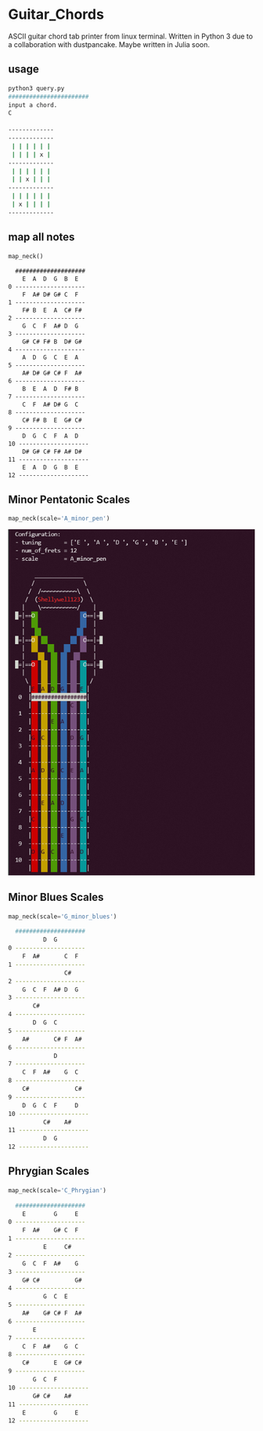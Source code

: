 # Guitar_Chords
ASCII guitar chord tab printer from linux terminal. Written in Python 3 due to a collaboration with dustpancake. Maybe written in Julia soon.

## usage

```bash
python3 query.py
#######################
input a chord.
C

-------------
-------------
 | | | | | |
 | | | | x |
-------------
 | | | | | |
 | | x | | | 
-------------
 | | | | | | 
 | x | | | | 
-------------

```


## map all notes
```py
map_neck()
```

```
  ####################
    E  A  D  G  B  E
0 --------------------
    F  A# D# G# C  F
1 --------------------
    F# B  E  A  C# F#
2 --------------------
    G  C  F  A# D  G
3 --------------------
    G# C# F# B  D# G#
4 --------------------
    A  D  G  C  E  A
5 --------------------
    A# D# G# C# F  A#
6 --------------------
    B  E  A  D  F# B
7 --------------------
    C  F  A# D# G  C
8 --------------------
    C# F# B  E  G# C#
9 --------------------
    D  G  C  F  A  D
10 --------------------
    D# G# C# F# A# D#
11 --------------------
    E  A  D  G  B  E
12 --------------------
```
## Minor Pentatonic Scales
```py
map_neck(scale='A_minor_pen')
```
![](https://github.com/Shellywell123/Guitar_Chords/blob/main/screenshot.png)
## Minor Blues Scales
```py
map_neck(scale='G_minor_blues')
```

```bash
  ####################
          D  G
0 --------------------
    F  A#       C  F
1 --------------------
                C#
2 --------------------
    G  C  F  A# D  G
3 --------------------
       C#
4 --------------------
       D  G  C
5 --------------------
    A#       C# F  A#
6 --------------------
             D
7 --------------------
    C  F  A#    G  C
8 --------------------
    C#             C#
9 --------------------
    D  G  C  F     D
10 --------------------
          C#    A#
11 --------------------
          D  G
12 --------------------
```

## Phrygian Scales
```py
map_neck(scale='C_Phrygian')
```

```bash
  ####################
    E        G     E
0 --------------------
    F  A#    G# C  F
1 --------------------
          E     C#
2 --------------------
    G  C  F  A#    G
3 --------------------
    G# C#          G#
4 --------------------
          G  C  E
5 --------------------
    A#    G# C# F  A#
6 --------------------
       E
7 --------------------
    C  F  A#    G  C
8 --------------------
    C#       E  G# C#
9 --------------------
       G  C  F
10 --------------------
       G# C#    A#
11 --------------------
    E        G     E
12 --------------------
```